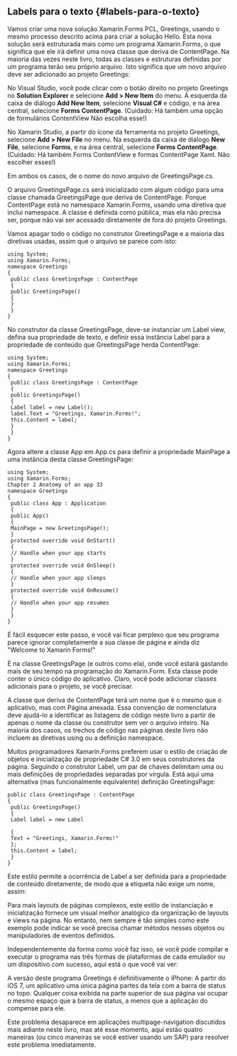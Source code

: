 ## Labels para o texto {#labels-para-o-texto}

Vamos criar uma nova solução Xamarin.Forms PCL, Greetings, usando o mesmo processo descrito acima para criar a solução Hello. Esta nova solução será estruturada mais como um programa Xamarin.Forms, o que significa que ele irá definir uma nova classe que deriva de ContentPage. Na maioria das vezes neste livro, todas as classes e estruturas definidas por um programa terão seu próprio arquivo. Isto significa que um novo arquivo deve ser adicionado ao projeto Greetings:

No Visual Studio, você pode clicar com o botão direito no projeto Greetings no **Solution Explorer** e selecione **Add &gt; New Item** do menu. À esquerda da caixa de diálogo **Add New Item**, selecione **Visual C\#** e código, e na área central, selecione **Forms ContentPage**. \(Cuidado: Há também uma opção de formulários ContentView Não escolha esse!\)

No Xamarin Studio, a partir do ícone da ferramenta no projeto Greetings, selecione **Add &gt; New File** no menu. Na esquerda da caixa de diálogo **New File**, selecione **Forms**, e na área central, selecione **Forms ContentPage**. \(Cuidado: Há também Forms ContentView e formas ContentPage Xaml. Não escolher esses!\)

Em ambos os casos, de o nome do novo arquivo de GreetingsPage.cs.

O arquivo GreetingsPage.cs será inicializado com algum código para uma classe chamada GreetingsPage que deriva de ContentPage. Porque ContentPage está no namespace Xamarin.Forms, usando uma diretiva que inclui namespace. A classe é definida como pública, mas ela não precisa ser, porque não vai ser acessado diretamente de fora do projeto Greetings.

Vamos apagar todo o código no construtor GreetingsPage e a maioria das diretivas usadas, assim que o arquivo se parece com isto:

```
using System;
using Xamarin.Forms;
namespace Greetings
{
 public class GreetingsPage : ContentPage
 {
 public GreetingsPage()
 {
 }
 }
}
```

No construtor da classe GreetingsPage, deve-se instanciar um Label view, defina sua propriedade de texto, e definir essa instância Label para a propriedade de conteúdo que GreetingsPage herda ContentPage:

```
using System;
using Xamarin.Forms;
namespace Greetings
{
 public class GreetingsPage : ContentPage
 {
 public GreetingsPage()
 {
 Label label = new Label();
 label.Text = "Greetings, Xamarin.Forms!";
 this.Content = label;
 }
 }
}
```

Agora altere a classe App em App.cs para definir a propriedade MainPage a uma instância desta classe GreetingsPage:

```
using System;
using Xamarin.Forms;
Chapter 2 Anatomy of an app 33
namespace Greetings
{
 public class App : Application
 {
 public App()
 {
 MainPage = new GreetingsPage();
 }
 protected override void OnStart()
 {
 // Handle when your app starts
 }
 protected override void OnSleep()
 {
 // Handle when your app sleeps
 }
 protected override void OnResume()
 {
 // Handle when your app resumes
 }
 }
}
```

É fácil esquecer este passo, e você vai ficar perplexo que seu programa parece ignorar completamente a sua classe de página e ainda diz "Welcome to Xamarin Forms!"

É na classe GreetingsPage \(e outros como ela\), onde você estará gastando mais de seu tempo na programação do Xamarin.Form. Esta classe pode conter o único código do aplicativo. Claro, você pode adicionar classes adicionais para o projeto, se você precisar.

A classe que deriva de ContentPage terá um nome que é o mesmo que o aplicativo, mas com Página anexada. Essa convenção de nomenclatura deve ajudá-lo a identificar as listagens de código neste livro a partir de apenas o nome da classe ou construtor sem ver o arquivo inteiro. Na maioria dos casos, os trechos de código nas páginas deste livro não incluem as diretivas using ou a definição namespace.

Muitos programadores Xamarin.Forms preferem usar o estilo de criação de objetos e inicialização de propriedade C\# 3.0 em seus construtores da página. Seguindo o construtor Label, um par de chaves delimitam uma ou mais definições de propriedades separadas por vírgula. Está aqui uma alternativa \(mas funcionalmente equivalente\) definição GreetingsPage:

```
public class GreetingsPage : ContentPage
{
 public GreetingsPage()
 {
 Label label = new Label

 {
 Text = "Greetings, Xamarin.Forms!"
 };
 this.Content = label;
 }
}
```

Este estilo permite a ocorrência de Label a ser definida para a propriedade de conteúdo diretamente, de modo que a etiqueta não exige um nome, assim:

Para mais layouts de páginas complexos, este estilo de instanciação e inicialização fornece um visual melhor analógico da organização de layouts e views na página. No entanto, nem sempre é tão simples como este exemplo pode indicar se você precisa chamar métodos nesses objetos ou manipuladores de eventos definidos.

Independentemente da forma como você faz isso, se você pode compilar e executar o programa nas três formas de plataformas de cada emulador ou um dispositivo com sucesso, aqui está o que você vai ver:

A versão deste programa Greetings é definitivamente o iPhone: A partir do iOS 7, um aplicativo uma única página partes da tela com a barra de status no topo. Qualquer coisa exibida na parte superior de sua página vai ocupar o mesmo espaço que a barra de status, a menos que a aplicação do compense para ele.

Este problema desaparece em aplicações multipage-navigation discutidos mais adiante neste livro, mas até esse momento, aqui estão quatro maneiras \(ou cinco maneiras se você estiver usando um SAP\) para resolver este problema imediatamente.

